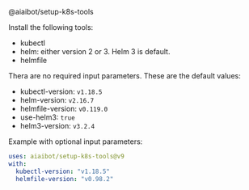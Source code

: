 @aiaibot/setup-k8s-tools

Install the following tools:
* kubectl
* helm: either version 2 or 3. Helm 3 is default.
* helmfile


Thera are no required input parameters. These are the default values:
- kubectl-version: `v1.18.5`
- helm-version: `v2.16.7`
- helmfile-version: `v0.119.0`
- use-helm3: `true`
- helm3-version: `v3.2.4`

Example with optional input parameters:

```yaml
uses: aiaibot/setup-k8s-tools@v9
with:
  kubectl-version: "v1.18.5"
  helmfile-version: "v0.98.2"
```
